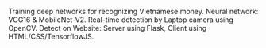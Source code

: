 Training deep networks for recognizing Vietnamese money.
Neural network: VGG16 & MobileNet-V2.
Real-time detection by Laptop camera using OpenCV.
Detect on Website: Server using Flask, Client using HTML/CSS/TensorflowJS.

